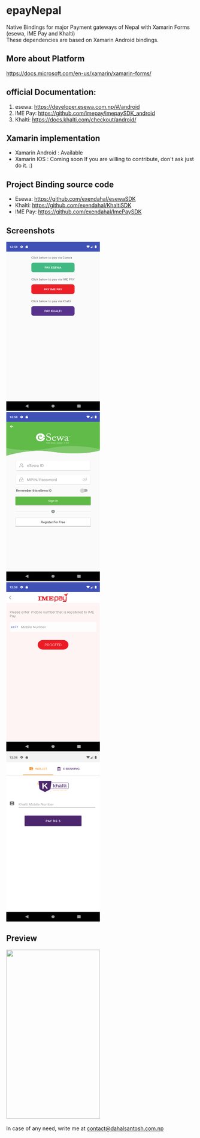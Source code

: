 # epayNepal
Native Bindings for major Payment gateways of Nepal with Xamarin Forms (esewa, IME Pay and Khalti)</br>
These dependencies are based on Xamarin Android bindings. 

## More about Platform
https://docs.microsoft.com/en-us/xamarin/xamarin-forms/

## official Documentation:
1) esewa: https://developer.esewa.com.np/#/android
2) IME Pay: https://github.com/imepay/imepaySDK_android
3) Khalti: https://docs.khalti.com/checkout/android/

## Xamarin implementation 
* Xamarin Android : Available</br> 
* Xamarin IOS : Coming soon
If you are willing to contribute, don't ask just do it. :)

## Project Binding source code
* Esewa: https://github.com/exendahal/esewaSDK </br>
* Khalti: https://github.com/exendahal/KhaltiSDK </br>
* IME Pay: https://github.com/exendahal/ImePaySDK



## Screenshots
<img  src="Screenshots/home.png" width="250" height="450"></br>
<img  src="Screenshots/esewa.png" width="250" height="450"> &nbsp;&nbsp;&nbsp; <img src="Screenshots/imepay.png" width="250" height="450"> &nbsp;&nbsp;&nbsp; <img src="Screenshots/khalti.png" width="250" height="450"> <br>

## Preview
<img  src="Screenshots/preview.gif" width="250" height="450"></br>

In case of any need, write me at contact@dahalsantosh.com.np 
